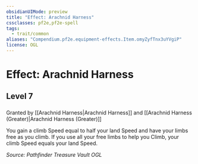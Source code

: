 ```yaml
---
obsidianUIMode: preview
title: "Effect: Arachnid Harness"
cssclasses: pf2e,pf2e-spell
tags:
  - trait/common
aliases: "Compendium.pf2e.equipment-effects.Item.omyZyfTnx3uYVgiP"
license: OGL
---
```

# Effect: Arachnid Harness
## Level 7
### 






Granted by [[Arachnid Harness|Arachnid Harness]] and [[Arachnid Harness (Greater)|Arachnid Harness (Greater)]]

You gain a climb Speed equal to half your land Speed and have your limbs free as you climb. If you use all your free limbs to help you Climb, your climb Speed equals your land Speed.

*Source: Pathfinder Treasure Vault*
*OGL*